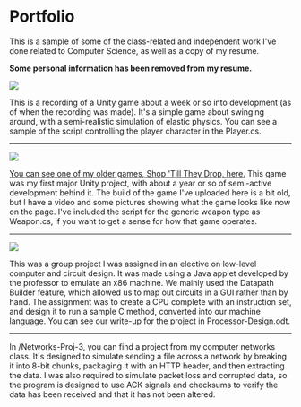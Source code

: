 # Portfolio
This is a sample of some of the class-related and independent work I've done related to Computer Science, as well as a copy of my resume.

**Some personal information has been removed from my resume.**

![](http://i.imgur.com/vkU2yzK.png)

This is a recording of a Unity game about a week or so into development (as of when the recording was made).  It's a simple game about swinging around, with a semi-realistic simulation of elastic physics.  You can see a sample of the script controlling the player character in the Player.cs.

-----

![](http://i.imgur.com/O2ZdmJ0.jpg)

[You can see one of my older games, Shop 'Till They Drop, here.](http://gamejolt.com/games/shop-till-they-drop/61696)  This game was my first major Unity project, with about a year or so of semi-active development behind it.  The build of the game I've uploaded here is a bit old, but I have a video and some pictures showing what the game looks like now on the page.
I've included the script for the generic weapon type as Weapon.cs, if you want to get a sense for how that game operates.

-----

![](http://i.imgur.com/bllOlNO.png)

This was a group project I was assigned in an elective on low-level computer and circuit design.  It was made using a Java applet developed by the professor to emulate an x86 machine.  We mainly used the Datapath Builder feature, which allowed us to map out circuits in a GUI rather than by hand.  The assignment was to create a CPU complete with an instruction set, and design it to run a sample C method, converted into our machine language.  You can see our write-up for the project in Processor-Design.odt.

-----

In /Networks-Proj-3, you can find a project from my computer networks class.  It's designed to simulate sending a file across a network by breaking it into 8-bit chunks, packaging it with an HTTP header, and then extracting the data.  I was also required to simulate packet loss and corrupted data, so the program is designed to use ACK signals and checksums to verify the data has been received and that it has not been altered.
